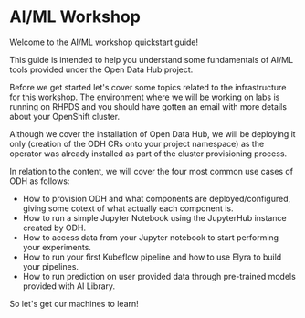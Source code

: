 # AI/ML Workshop

Welcome to the AI/ML workshop quickstart guide!

This guide is intended to help you understand some fundamentals of AI/ML tools provided under the Open Data Hub project.

Before we get started let's cover some topics related to the infrastructure for this workshop. The environment where we will be working on labs is running on RHPDS and you should have gotten an email with more details about your OpenShift cluster.

Although we cover the installation of Open Data Hub, we will be deploying it only (creation of the ODH CRs onto your project namespace) as the operator was already installed as part of the cluster provisioning process.

In relation to the content, we will cover the four most common use cases of ODH as follows:

- How to provision ODH and what components are deployed/configured, giving some cotext of what actually each component is.
- How to run a simple Jupyter Notebook using the JupyterHub instance created by ODH.
- How to access data from your Jupyter notebook to start performing your experiments.
- How to run your first Kubeflow pipeline and how to use Elyra to build your pipelines.
- How to run prediction on user provided data through pre-trained models provided with AI Library.

So let's get our machines to learn!
